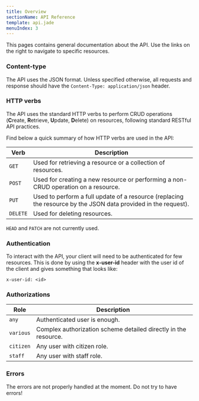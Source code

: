 ```yaml
---
title: Overview
sectionName: API Reference
template: api.jade
menuIndex: 3
---
```


This pages contains general documentation about the API. Use the links on the
right to navigate to specific resources.


### Content-type

The API uses the JSON format. Unless specified otherwise, all requests and
response should have the `Content-Type: application/json` header.

### HTTP verbs

The API uses the standard HTTP verbs to perform CRUD operations (**C**reate,
**R**etrieve, **U**pdate, **D**elete) on resources, following standard RESTful
API practices.

Find below a quick summary of how HTTP verbs are used in the API:

| Verb     | Description |
|----------|--------
| `GET`    | Used for retrieving a resource or a collection of resources.
| `POST`   | Used for creating a new resource or performing a non-CRUD operation on a resource.
| `PUT`    | Used to perform a full update of a resource (replacing the resource by the JSON data provided in the request).
| `DELETE` | Used for deleting resources.

`HEAD` and `PATCH` are not currently used.

### Authentication

To interact with the API, your client will need to be authenticated for few resources. This is done by using the **x-user-id** header with the user id of the client and gives something that looks like:

	x-user-id: <id>

### Authorizations

| Role      | Description |
|-----------|--------
| `any`     | Authenticated user is enough.
| `various` | Complex authorization scheme detailed directly in the resource.
| `citizen` | Any user with citizen role.
| `staff`   | Any user with staff role.

### Errors

The errors are not properly handled at the moment. Do not try to have errors!